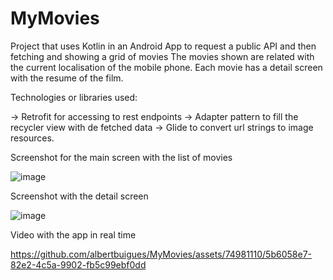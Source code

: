 # MyMovies

Project that uses Kotlin in an Android App to request a public API and then fetching and showing a grid of movies
The movies shown are related with the current localisation of the mobile phone.
Each movie has a detail screen with the resume of the film. 

Technologies or libraries used:

-> Retrofit for accessing to rest endpoints
-> Adapter pattern to fill the recycler view with de fetched data
-> Glide to convert url strings to image resources.

Screenshot for the main screen with the list of movies

![image](https://github.com/albertbuigues/MyMovies/assets/74981110/b6720508-903d-4268-8f55-e91d67640dbc)

Screenshot with the detail screen

![image](https://github.com/albertbuigues/MyMovies/assets/74981110/9d221e8c-0a63-4114-a100-a7bfe81b650b)

Video with the app in real time

https://github.com/albertbuigues/MyMovies/assets/74981110/5b6058e7-82e2-4c5a-9902-fb5c99ebf0dd





